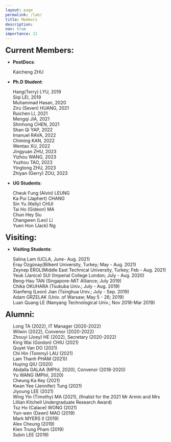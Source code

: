```yaml
---
layout: page
permalink: /lab/
title: Members
description:   
nav: true
importance: 11
---
```




<div>
<span style="font-size: 24px; font-weight: bold;">Current Members:</span>
        <ul>
            <li><b>PostDocs</b>:  
                <p>Kaicheng ZHU
                </p>
            </li>
            <li><b>Ph.D Student</b>: 
                <p>Hang(Terry) LYU, 2019
                <br>Siqi LEI, 2019
                <br>Muhammad Hasan, 2020
                <br>Ziru (Seven) HUANG, 2021
                <br>Ruichen LI, 2021
                <br>Mengqi JIA, 2021
                <br>Shinhong CHEN, 2021
                <br>Shan Qi YAP, 2022
                <br>Imanuel RAVA, 2022
                <br>Chiming KAN, 2022
                <br>Wentao XU, 2022
                <br>Jingyuan ZHU, 2023
                <br>Yizhou WANG, 2023
                <br>Yuzhou TAO, 2023
                <br>Yingtong ZHU, 2023
                <br>Zhiyan (Gerry) ZOU, 2023
                </p>
            </li>
            <li><b>UG Students</b>: 
                <p>Cheuk Fung (Alvin) LEUNG
                <br>Ka Pui (Japhert) CHANG
                <br>Sin Yu (Kelly) CHUI 
                <br>Tai Ho (Gideon) MA
                <br>Chun Hey Siu
                <br>Changwen (Leo) Li
                <br>Yuen Hon (Jack) Ng
                </p>
            </li>
        </ul>

<span style="font-size: 24px; font-weight: bold;">Visiting:</span>
        <ul>
            <li><b>Visiting Students</b>: 
                <p>Salina Lam (UCLA, June- Aug. 2021)
                <br>Eray Özgünay(Bilkent University, Turkey; May - Aug. 2021)
                <br>Zeynep EROL(Middle East Technical University, Turkey; Feb - Aug. 2021) 
                <br>Yeuk (Janice) SUI (Imperial College London; July - Aug. 2020)
                <br>Beng-Hau TAN (Singapore-MIT Alliance; July 2019)
                <br>Chika OKUHARA (Tsukuba Univ.; July - Aug. 2019)
                <br>Xianfeng (Leon) Jian  (Tsinghua Univ.; July - Sep. 2019)
                <br>Adam GRZELAK (Univ. of Warsaw; May 5 - 26; 2019)
                <br>Luan Quang LE (Nanyang Technological Univ.;  Nov 2018-Mar 2019)
                </p>
            </li>
        </ul>

<span style="font-size: 24px; font-weight: bold;">Alumni:</span>
<ul>
            <p>Long TA (2022), IT Manager (2020-2022)
            <br>Wilwin (2022), Convenor (2020-2022)
            <br>Zhouyi (Joey) HE (2022), Secretary (2020-2022)
            <br>King Wai (Gordon) CHIU (2021)
            <br>Quyet Van DO (2021)
            <br>Chi Hin (Tommy) LAU (2021)
            <br>Lam Thanh PHAM (2021))
            <br>Huying QIU (2020)
            <br>Abdalla GALAA (MPhil, 2020), Convenor (2018-2020)
            <br>Yu WANG (MPhil, 2020)
            <br>Cheung Ka Key (2021)
            <br>Kwan Yee (Jennifer) Tung (2021)
            <br>Jiyoung LEE (2021)
            <br>Wing Yin (Timothy) MA (2021), (finalist for the 2021 Mr Armin and Mrs Lillian Kitchell Undergraduate Research Award)
            <br>Tsz Ho (Calace) WONG (2021)
            <br>Yun-wen (Dawn) MAO (2019)
            <br>Mark MYERS II (2019)
            <br>Alex Cheung (2019)
            <br>Kien Trung Pham (2019)
            <br>Subin LEE (2019)
            </p>
        </ul>
</div>
<div>

<!-- <h2>Sponsors</h2>
We are grateful for the generous research award and gift supports from the following sponsors:<p>
  <img style="height: 60px;" src="/assets/img/sponsor/nsf.jpeg">&nbsp;&nbsp;&nbsp;<img style="height: 60px;" src="/assets/img/sponsor/samsung.jpeg">&nbsp;&nbsp;&nbsp;<img style="height: 60px;" src="/assets/img/sponsor/cisco.jpeg">&nbsp;&nbsp;&nbsp;<img style="height: 60px;" src="/assets/img/sponsor/sony.jpeg">&nbsp;&nbsp;&nbsp;<img style="height: 40px;" src="/assets/img/sponsor/amazon.jpeg"></p>
</div> -->